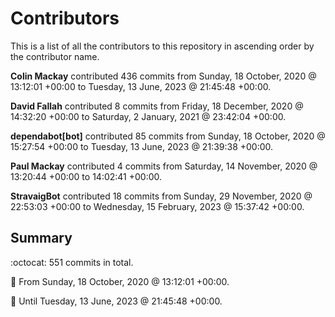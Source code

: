# Contributors

This is a list of all the contributors to this repository in ascending order by the contributor name.

**Colin Mackay** contributed 436 commits from Sunday, 18 October, 2020 @ 13:12:01 +00:00 to Tuesday, 13 June, 2023 @ 21:45:48 +00:00.

**David Fallah** contributed 8 commits from Friday, 18 December, 2020 @ 14:32:20 +00:00 to Saturday, 2 January, 2021 @ 23:42:04 +00:00.

**dependabot[bot]** contributed 85 commits from Sunday, 18 October, 2020 @ 15:27:54 +00:00 to Tuesday, 13 June, 2023 @ 21:39:38 +00:00.

**Paul Mackay** contributed 4 commits from Saturday, 14 November, 2020 @ 13:20:44 +00:00 to 14:02:41 +00:00.

**StravaigBot** contributed 18 commits from Sunday, 29 November, 2020 @ 22:53:03 +00:00 to Wednesday, 15 February, 2023 @ 15:37:42 +00:00.

## Summary

:octocat: 551 commits in total.

:date: From Sunday, 18 October, 2020 @ 13:12:01 +00:00.

:date: Until Tuesday, 13 June, 2023 @ 21:45:48 +00:00.

